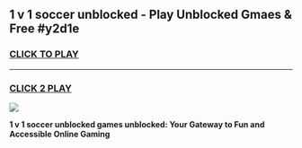 
## 1 v 1 soccer unblocked - Play Unblocked Gmaes & Free #y2d1e
<h3>
<a href="https://news.freeplayer.one?title=1_v_1_soccer_unblocked&ref=03M">CLICK TO PLAY</a></h3>
<hr>

<h3>
<a href="https://news.freeplayer.one?title=1_v_1_soccer_unblocked&ref=03M">CLICK 2 PLAY</a>
  
</h3>

<a href="https://news.freeplayer.one?title=1_v_1_soccer_unblocked&ref=03M"><img src="https://clearcache.store/games.png"></a>


**1 v 1 soccer unblocked games unblocked: Your Gateway to Fun and Accessible Online Gaming**
